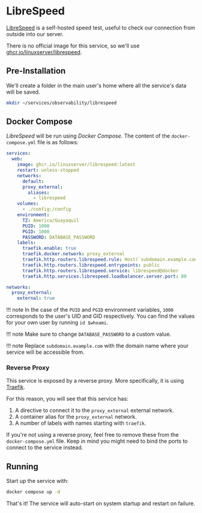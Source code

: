 # LibreSpeed

[LibreSpeed](https://github.com/librespeed/speedtest) is a self-hosted speed test, useful to check our connection from outside into our server.

There is no official image for this service, so we'll use [ghcr.io/linuxserver/librespeed](https://hub.docker.com/r/linuxserver/librespeed).

## Pre-Installation

We'll create a folder in the main user's home where all the service's data will be saved.

```bash
mkdir ~/services/observability/librespeed
```

## Docker Compose

*LibreSpeed* will be run using *Docker Compose*. The content of the `docker-compose.yml` file is as follows:

```yaml
services:
  web:
    image: ghcr.io/linuxserver/librespeed:latest
    restart: unless-stopped
    networks:
      default:
      proxy_external:
        aliases:
          - librespeed
    volumes:
      - ./config:/config
    environment:
      TZ: America/Guayaquil
      PUID: 1000
      PGID: 1000
      PASSWORD: DATABASE_PASSWORD
    labels:
      traefik.enable: true
      traefik.docker.network: proxy_external
      traefik.http.routers.librespeed.rule: Host(`subdomain.example.com`)
      traefik.http.routers.librespeed.entrypoints: public
      traefik.http.routers.librespeed.service: librespeed@docker
      traefik.http.services.librespeed.loadbalancer.server.port: 80

networks:
  proxy_external:
    external: true
```

!!! note
    In the case of the `PUID` and `PGID` environment variables, `1000` corresponds to the user's UID and GID respectively. You can find the values for your own user by running `id $whoami`.

!!! note
    Make sure to change `DATABASE_PASSWORD` to a custom value.

!!! note
    Replace `subdomain.example.com` with the domain name where your service will be accessible from.

### Reverse Proxy

This service is exposed by a reverse proxy. More specifically, it is using [Traefik](../networking/traefik.md).

For this reason, you will see that this service has:

1. A directive to connect it to the `proxy_external` external network.
2. A container alias for the `proxy_external` network.
3. A number of labels with names starting with `traefik`.

If you're not using a reverse proxy, feel free to remove these from the `docker-compose.yml` file.
Keep in mind you might need to bind the ports to connect to the service instead.

## Running

Start up the service with:

```bash
docker compose up -d
```

That's it! The service will auto-start on system startup and restart on failure.

